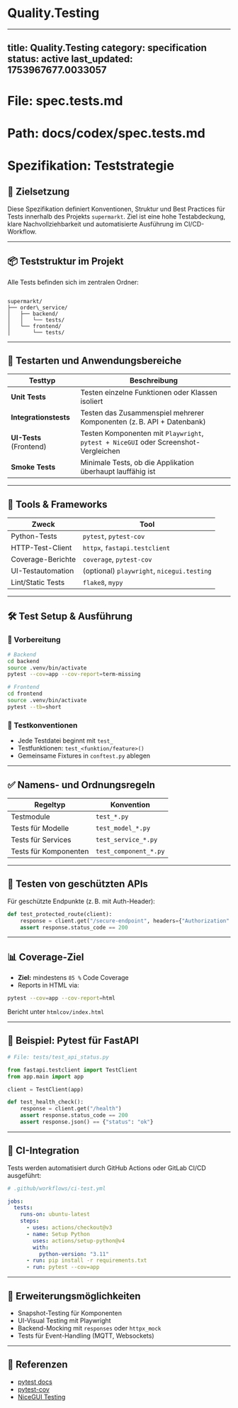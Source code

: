 # Quality.Testing

---
title: Quality.Testing
category: specification
status: active
last_updated: 1753967677.0033057
---

# File: spec.tests.md
# Path: docs/codex/spec.tests.md

# Spezifikation: Teststrategie

## 🎯 Zielsetzung

Diese Spezifikation definiert Konventionen, Struktur und Best Practices für Tests innerhalb des Projekts `supermarkt`. Ziel ist eine hohe Testabdeckung, klare Nachvollziehbarkeit und automatisierte Ausführung im CI/CD-Workflow.

---

## 📦 Teststruktur im Projekt

Alle Tests befinden sich im zentralen Ordner:

```

supermarkt/
├── order\_service/
│   ├── backend/
│   │   └── tests/
│   └── frontend/
│       └── tests/

````

---

## 🧪 Testarten und Anwendungsbereiche

| Testtyp             | Beschreibung                                                                 |
|---------------------|------------------------------------------------------------------------------|
| **Unit Tests**      | Testen einzelne Funktionen oder Klassen isoliert                             |
| **Integrationstests** | Testen das Zusammenspiel mehrerer Komponenten (z. B. API + Datenbank)       |
| **UI-Tests** (Frontend) | Testen Komponenten mit `Playwright`, `pytest + NiceGUI` oder Screenshot-Vergleichen |
| **Smoke Tests**     | Minimale Tests, ob die Applikation überhaupt lauffähig ist                   |

---

## 🧰 Tools & Frameworks

| Zweck             | Tool                         |
|-------------------|------------------------------|
| Python-Tests      | `pytest`, `pytest-cov`       |
| HTTP-Test-Client  | `httpx`, `fastapi.testclient`|
| Coverage-Berichte | `coverage`, `pytest-cov`     |
| UI-Testautomation | (optional) `playwright`, `nicegui.testing` |
| Lint/Static Tests | `flake8`, `mypy`             |

---

## 🛠️ Test Setup & Ausführung

### 📜 Vorbereitung

```bash
# Backend
cd backend
source .venv/bin/activate
pytest --cov=app --cov-report=term-missing

# Frontend
cd frontend
source .venv/bin/activate
pytest --tb=short
````

### 🧪 Testkonventionen

* Jede Testdatei beginnt mit `test_`
* Testfunktionen: `test_<funktion/feature>()`
* Gemeinsame Fixtures in `conftest.py` ablegen

---

## ✅ Namens- und Ordnungsregeln

| Regeltyp              | Konvention            |
| --------------------- | --------------------- |
| Testmodule            | `test_*.py`           |
| Tests für Modelle     | `test_model_*.py`     |
| Tests für Services    | `test_service_*.py`   |
| Tests für Komponenten | `test_component_*.py` |

---

## 🔐 Testen von geschützten APIs

Für geschützte Endpunkte (z. B. mit Auth-Header):

```python
def test_protected_route(client):
    response = client.get("/secure-endpoint", headers={"Authorization": "Bearer test-token"})
    assert response.status_code == 200
```

---

## 📊 Coverage-Ziel

* **Ziel:** mindestens `85 %` Code Coverage
* Reports in HTML via:

```bash
pytest --cov=app --cov-report=html
```

Bericht unter `htmlcov/index.html`

---

## 🧪 Beispiel: Pytest für FastAPI

```python
# File: tests/test_api_status.py

from fastapi.testclient import TestClient
from app.main import app

client = TestClient(app)

def test_health_check():
    response = client.get("/health")
    assert response.status_code == 200
    assert response.json() == {"status": "ok"}
```

---

## 🔄 CI-Integration

Tests werden automatisiert durch GitHub Actions oder GitLab CI/CD ausgeführt:

```yaml
# .github/workflows/ci-test.yml

jobs:
  tests:
    runs-on: ubuntu-latest
    steps:
      - uses: actions/checkout@v3
      - name: Setup Python
        uses: actions/setup-python@v4
        with:
          python-version: "3.11"
      - run: pip install -r requirements.txt
      - run: pytest --cov=app
```

---

## 🧼 Erweiterungsmöglichkeiten

* Snapshot-Testing für Komponenten
* UI-Visual Testing mit Playwright
* Backend-Mocking mit `responses` oder `httpx_mock`
* Tests für Event-Handling (MQTT, Websockets)

---

## 📘 Referenzen

* [pytest docs](https://docs.pytest.org/)
* [pytest-cov](https://pypi.org/project/pytest-cov/)
* [NiceGUI Testing](https://nicegui.io/documentation/testing)

```